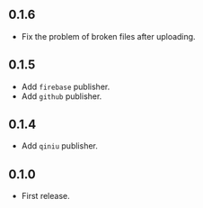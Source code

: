 ## 0.1.6

- Fix the problem of broken files after uploading.

## 0.1.5

- Add `firebase` publisher.
- Add `github` publisher.

## 0.1.4

- Add `qiniu` publisher.

## 0.1.0

- First release.
